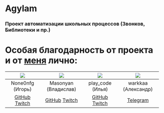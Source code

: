 # Agylam
### Проект автоматизации школьных процессов (Звонков, Библиотеки и пр.)

# Особая благодарность от проекта и от [меня](https://github.com/mimbol228) лично:

| ![](https://avatars.githubusercontent.com/u/67561108?s=128&v=4) | ![](https://avatars.githubusercontent.com/u/19724906?s=128&v=4) | ![](https://avatars.githubusercontent.com/u/5120133?s=128&v=4) | ![]([https://avatars.githubusercontent.com/u/5120133?s=128&v=4](https://sun87-2.userapi.com/s/v1/ig2/Br5apKahqhNcuK_FABtUiYp1-Grsf4P9lYHupp5KRVhtErzmQBtVCdxegMRZVwIGI_txZe3kocDNt6Rl9A2rlwf-.jpg?size=100x100&quality=95&crop=100,100,800,800&ava=1)) |
| :------------: | :---------------: | :---------------: | :---------------: |
|  None0nfg (Игорь) | Masonyan (Владислав) | play_code (Илья) | warkkaa (Александр) |
|  [GitHub](https://github.com/none0nfg) [Twitch](https://twitch.tv/none0nfg) | [GitHub](https://github.com/VladislavPetyukevich) [Twitch](https://twitch.tv/masonyan)  | [GitHub](https://github.com/he110) [Twitch](https://twitch.tv/play_code)  | [Telegram](https://t.me/warkka) |
